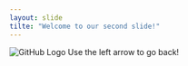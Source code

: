 ```yaml
---
layout: slide
tilte: "Welcome to our second slide!"
---
```

![GitHub Logo](https://github.githubassets.com/images/modules/logos_page/GitHub-Mark.png)
Use the left arrow to go back!
